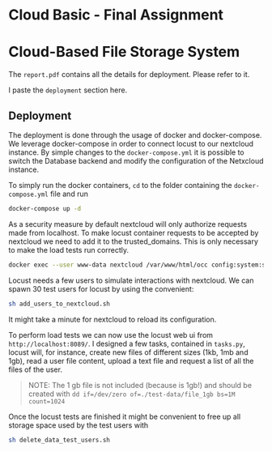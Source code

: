 # Cloud Basic - Final Assignment
# Cloud-Based File Storage System

The `report.pdf` contains all the details for deployment. Please refer to it. 

I paste the `deployment` section here.

## Deployment

The deployment is done through the usage of docker and docker-compose. We leverage docker-compose in order to connect locust to our nextcloud instance. By simple changes to the `docker-compose.yml` it is possible to switch the Database backend and modify the configuration of the Netxcloud instance.

To simply run the docker containers, `cd` to the folder containing the `docker-compose.yml` file and run
```bash
docker-compose up -d
```

As a security measure by default nextcloud will only authorize requests made from localhost. To make locust container requests to be accepted by nextcloud we need to add it to the trusted_domains. This is only necessary to make the load tests run correctly.

```bash
docker exec --user www-data nextcloud /var/www/html/occ config:system:set trusted_domains 1 --value=nextcloud
```

Locust needs a few users to simulate interactions with nextcloud. We can spawn 30 test users for locust by using the convenient:
```bash
sh add_users_to_nextcloud.sh
```

It might take a minute for nextcloud to reload its configuration.

To perform load tests we can now use the locust web ui from `http://localhost:8089/`. I designed a few tasks, contained in `tasks.py`, locust will, for instance, create new files of different sizes (1kb, 1mb and 1gb), read a user file content, upload a text file and request a list of all the files of the user.
> NOTE: The 1 gb file is not included (because is 1gb!) and should be created with
`dd if=/dev/zero of=./test-data/file_1gb bs=1M count=1024`

Once the locust tests are finished it might be convenient to free up all storage space used by the test users with
```bash
sh delete_data_test_users.sh
```